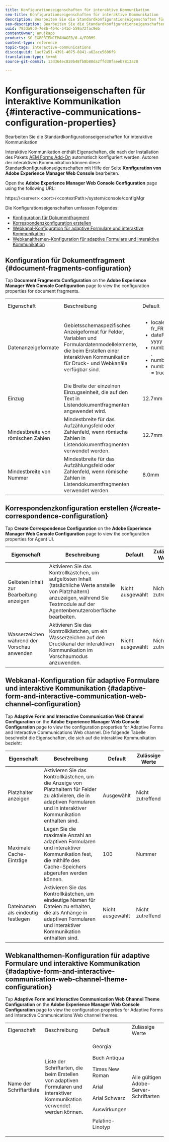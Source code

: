 ```yaml
---
title: Konfigurationseigenschaften für interaktive Kommunikation
seo-title: Konfigurationseigenschaften für interaktive Kommunikation
description: Bearbeiten Sie die Standardkonfigurationseigenschaften für interaktive Kommunikation
seo-description: Bearbeiten Sie die Standardkonfigurationseigenschaften für interaktive Kommunikation
uuid: 793da9c0-7e8b-464c-b41d-559a72fac9eb
contentOwner: anujkapo
products: SG_EXPERIENCEMANAGER/6.4/FORMS
content-type: reference
topic-tags: interactive-communications
discoiquuid: 1aef2a51-4391-4075-8841-a62ace5606f9
translation-type: tm+mt
source-git-commit: 13d364ec820b48fb8b80da2ffd30faeeb7813a28

---
```



# Konfigurationseigenschaften für interaktive Kommunikation {#interactive-communications-configuration-properties}

Bearbeiten Sie die Standardkonfigurationseigenschaften für interaktive Kommunikation

Interaktive Kommunikation enthält Eigenschaften, die nach der Installation des Pakets [AEM Forms Add-On](/help/forms/using/installing-configuring-aem-forms-osgi.md) automatisch konfiguriert werden. Autoren der interaktiven Kommunikation können diese Standardkonfigurationseigenschaften mit Hilfe der Seite **Konfiguration von Adobe Experience Manager Web Console** bearbeiten.

Open the **Adobe Experience Manager Web Console Configuration** page using the following URL:

https://&lt;server>:&lt;port>/&lt;contextPath>/system/console/configMgr

Die Konfigurationseigenschaften umfassen Folgendes:

* [Konfiguration für Dokumentfragment](#document-fragments-configuration)
* [Korrespondenzkonfiguration erstellen](#create-correspondence-configuration)
* [Webkanal-Konfiguration für adaptive Formulare und interaktive Kommunikation](#adaptive-form-and-interactive-communication-web-channel-configuration)
* [Webkanalthemen-Konfiguration für adaptive Formulare und interaktive Kommunikation](#adaptive-form-and-interactive-communication-web-channel-theme-configuration)

## Konfiguration für Dokumentfragment {#document-fragments-configuration}

Tap **Document Fragments Configuration** on the **Adobe Experience Manager Web Console Configuration** page to view the configuration properties for document fragments.

<table> 
 <tbody> 
  <tr> 
   <td>Eigenschaft</td> 
   <td>Beschreibung</td> 
   <td>Default</td> 
   <td>Zulässige Werte</td> 
  </tr> 
  <tr> 
   <td>Datenanzeigeformate</td> 
   <td>Gebietsschemaspezifisches Anzeigeformat für Felder, Variablen und Formulardatenmodellelemente, die beim Erstellen einer interaktiven Kommunikation für Druck- und Webkanäle verfügbar sind.</td> 
   <td> 
    <ul> 
     <li>locale = en_US, de_DE, fr_FR und ja_JP</li> 
     <li>dateFormat = dd-MM-yyyy</li> 
     <li>numberDecimalSeparator = .</li> 
     <li>numberGroupSeparator = ,</li> 
     <li>numberUseGroupSeparator = true</li> 
    </ul> </td> 
   <td><p>--</p> </td> 
  </tr> 
  <tr> 
   <td>Einzug</td> 
   <td>Die Breite der einzelnen Einzugseinheit, die auf den Text in Listendokumentfragmenten angewendet wird.</td> 
   <td>12.7mm</td> 
   <td>Nummer</td> 
  </tr> 
  <tr> 
   <td>Mindestbreite von römischen Zahlen</td> 
   <td>Mindestbreite für das Aufzählungsfeld oder Zahlenfeld, wenn römische Zahlen in Listendokumentfragmenten verwendet werden. </td> 
   <td>12.7mm</td> 
   <td>Nummer</td> 
  </tr> 
  <tr> 
   <td>Mindestbreite von Nummer</td> 
   <td>Mindestbreite für das Aufzählungsfeld oder Zahlenfeld, wenn römische Zahlen in Listendokumentfragmenten verwendet werden.</td> 
   <td>8.0mm</td> 
   <td>Number-Wert</td> 
  </tr> 
 </tbody> 
</table>

## Korrespondenzkonfiguration erstellen {#create-correspondence-configuration}

Tap **Create Correspondence Configuration** on the **Adobe Experience Manager Web Console Configuration** page to view the configuration properties for Agent UI.

| Eigenschaft | Beschreibung | Default | Zulässige Werte |
|---|---|---|---|
| Gelösten Inhalt zur Bearbeitung anzeigen | Aktivieren Sie das Kontrollkästchen, um aufgelösten Inhalt (tatsächliche Werte anstelle von Platzhaltern) anzuzeigen, während Sie Textmodule auf der Agentenbenutzeroberfläche bearbeiten. | Nicht ausgewählt | Nicht zutreffend |
| Wasserzeichen während der Vorschau anwenden | Aktivieren Sie das Kontrollkästchen, um ein Wasserzeichen auf den Druckkanal der interaktiven Kommunikation im Vorschaumodus anzuwenden. | Nicht ausgewählt | Nicht zutreffend |

## Webkanal-Konfiguration für adaptive Formulare und interaktive Kommunikation {#adaptive-form-and-interactive-communication-web-channel-configuration}

Tap **Adaptive Form and Interactive Communication Web Channel Configuration** on the **Adobe Experience Manager Web Console Configuration** page to view the configuration properties for Adaptive Forms and Interactive Communications Web channel. Die folgende Tabelle beschreibt die Eigenschaften, die sich auf die interaktive Kommunikation bezieht:

| Eigenschaft | Beschreibung | Default | Zulässige Werte |
|---|---|---|---|
| Platzhalter anzeigen | Aktivieren Sie das Kontrollkästchen, um die Anzeige von Platzhaltern für Felder zu aktivieren, die in adaptiven Formularen und in interaktiver Kommunikation enthalten sind. | Ausgewählt | Nicht zutreffend |
| Maximale Cache-Einträge | Legen Sie die maximale Anzahl an adaptiven Formularen und interaktiver Kommunikation fest, die mithilfe des Cache-Speichers abgerufen werden können. | 100 | Nummer |
| Dateinamen als eindeutig festlegen | Aktivieren Sie das Kontrollkästchen, um eindeutige Namen für Dateien zu erhalten, die als Anhänge in adaptiven Formularen und interaktiver Kommunikation enthalten sind. | Nicht ausgewählt | Nicht zutreffend |

## Webkanalthemen-Konfiguration für adaptive Formulare und interaktive Kommunikation {#adaptive-form-and-interactive-communication-web-channel-theme-configuration}

Tap **Adaptive Form and Interactive Communication Web Channel Theme Configuration** on the **Adobe Experience Manager Web Console Configuration** page to view the configuration properties for Adaptive Forms and Interactive Communications Web channel themes.

<table> 
 <tbody> 
  <tr> 
   <td>Eigenschaft</td> 
   <td>Beschreibung</td> 
   <td>Default</td> 
   <td>Zulässige Werte</td> 
  </tr> 
  <tr> 
   <td>Name der Schriftartliste</td> 
   <td>Liste der Schriftarten, die beim Erstellen von adaptiven Formularen und interaktiver Kommunikation verwendet werden können.</td> 
   <td><p>Georgia</p> <p>Buch Antiqua</p> <p>Times New Roman</p> <p>Arial</p> <p>Arial Schwarz</p> <p>Auswirkungen</p> <p>Palatino-Linotyp</p> </td> 
   <td>Alle gültigen Adobe-Server-Schriftarten</td> 
  </tr> 
 </tbody> 
</table>

